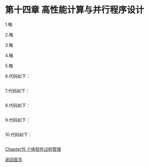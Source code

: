 # 第十四章 高性能计算与并行程序设计

1.略

2.略

3.略

4.略

5.略

6.代码如下：
```c

```

7.代码如下：
```c

```

8.代码如下：
```c

```

9.代码如下：
```c

```

10.代码如下：
```c

```

[Chapter15 个体软件过程管理](/Chapter15.md)

[返回首页](/README.md)
